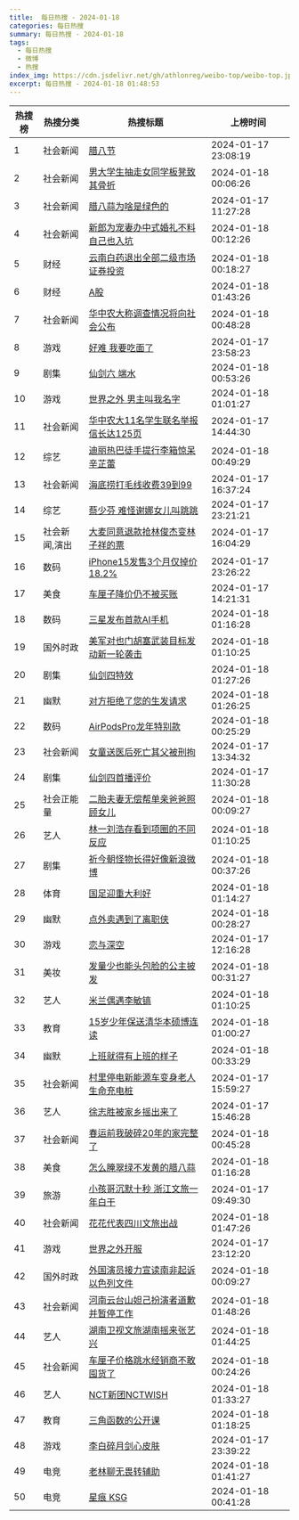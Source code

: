 ```yaml
---
title:  每日热搜 - 2024-01-18
categories: 每日热搜
summary: 每日热搜 - 2024-01-18
tags:
  - 每日热搜
  - 微博
  - 热搜
index_img: https://cdn.jsdelivr.net/gh/athlonreg/weibo-top/weibo-top.jpeg
excerpt: 每日热搜 - 2024-01-18 01:48:53
---
```


| 热搜榜 | 热搜分类 | 热搜标题 | 上榜时间 |
| --- | --- | --- | --- |
| 1 | 社会新闻 | [腊八节](https://s.weibo.com/weibo%3Fq%3D%2523%E8%85%8A%E5%85%AB%E8%8A%82%2523) | 2024-01-17 23:08:19 | 
| 2 | 社会新闻 | [男大学生抽走女同学板凳致其骨折](https://s.weibo.com/weibo%3Fq%3D%2523%E7%94%B7%E5%A4%A7%E5%AD%A6%E7%94%9F%E6%8A%BD%E8%B5%B0%E5%A5%B3%E5%90%8C%E5%AD%A6%E6%9D%BF%E5%87%B3%E8%87%B4%E5%85%B6%E9%AA%A8%E6%8A%98%2523) | 2024-01-18 00:06:26 | 
| 3 | 社会新闻 | [腊八蒜为啥是绿色的](https://s.weibo.com/weibo%3Fq%3D%2523%E8%85%8A%E5%85%AB%E8%92%9C%E4%B8%BA%E5%95%A5%E6%98%AF%E7%BB%BF%E8%89%B2%E7%9A%84%2523) | 2024-01-17 11:27:28 | 
| 4 | 社会新闻 | [新郎为宠妻办中式婚礼不料自己也入坑](https://s.weibo.com/weibo%3Fq%3D%2523%E6%96%B0%E9%83%8E%E4%B8%BA%E5%AE%A0%E5%A6%BB%E5%8A%9E%E4%B8%AD%E5%BC%8F%E5%A9%9A%E7%A4%BC%E4%B8%8D%E6%96%99%E8%87%AA%E5%B7%B1%E4%B9%9F%E5%85%A5%E5%9D%91%2523) | 2024-01-18 00:12:26 | 
| 5 | 财经 | [云南白药退出全部二级市场证券投资](https://s.weibo.com/weibo%3Fq%3D%2523%E4%BA%91%E5%8D%97%E7%99%BD%E8%8D%AF%E9%80%80%E5%87%BA%E5%85%A8%E9%83%A8%E4%BA%8C%E7%BA%A7%E5%B8%82%E5%9C%BA%E8%AF%81%E5%88%B8%E6%8A%95%E8%B5%84%2523) | 2024-01-18 00:18:27 | 
| 6 | 财经 | [A股](https://s.weibo.com/weibo%3Fq%3D%2523A%E8%82%A1%2523) | 2024-01-18 01:43:26 | 
| 7 | 社会新闻 | [华中农大称调查情况将向社会公布](https://s.weibo.com/weibo%3Fq%3D%2523%E5%8D%8E%E4%B8%AD%E5%86%9C%E5%A4%A7%E7%A7%B0%E8%B0%83%E6%9F%A5%E6%83%85%E5%86%B5%E5%B0%86%E5%90%91%E7%A4%BE%E4%BC%9A%E5%85%AC%E5%B8%83%2523) | 2024-01-18 00:48:28 | 
| 8 | 游戏 | [好难 我要吃面了](https://s.weibo.com/weibo%3Fq%3D%2523%E5%A5%BD%E9%9A%BE%20%E6%88%91%E8%A6%81%E5%90%83%E9%9D%A2%E4%BA%86%2523) | 2024-01-17 23:58:23 | 
| 9 | 剧集 | [仙剑六 端水](https://s.weibo.com/weibo%3Fq%3D%2523%E4%BB%99%E5%89%91%E5%85%AD%20%E7%AB%AF%E6%B0%B4%2523) | 2024-01-18 00:53:26 | 
| 10 | 游戏 | [世界之外 男主叫我名字](https://s.weibo.com/weibo%3Fq%3D%2523%E4%B8%96%E7%95%8C%E4%B9%8B%E5%A4%96%20%E7%94%B7%E4%B8%BB%E5%8F%AB%E6%88%91%E5%90%8D%E5%AD%97%2523) | 2024-01-18 01:01:27 | 
| 11 | 社会新闻 | [华中农大11名学生联名举报信长达125页](https://s.weibo.com/weibo%3Fq%3D%2523%E5%8D%8E%E4%B8%AD%E5%86%9C%E5%A4%A711%E5%90%8D%E5%AD%A6%E7%94%9F%E8%81%94%E5%90%8D%E4%B8%BE%E6%8A%A5%E4%BF%A1%E9%95%BF%E8%BE%BE125%E9%A1%B5%2523) | 2024-01-17 14:44:30 | 
| 12 | 综艺 | [迪丽热巴徒手提行李箱惊呆辛芷蕾](https://s.weibo.com/weibo%3Fq%3D%2523%E8%BF%AA%E4%B8%BD%E7%83%AD%E5%B7%B4%E5%BE%92%E6%89%8B%E6%8F%90%E8%A1%8C%E6%9D%8E%E7%AE%B1%E6%83%8A%E5%91%86%E8%BE%9B%E8%8A%B7%E8%95%BE%2523) | 2024-01-18 00:49:29 | 
| 13 | 社会新闻 | [海底捞打毛线收费39到99](https://s.weibo.com/weibo%3Fq%3D%2523%E6%B5%B7%E5%BA%95%E6%8D%9E%E6%89%93%E6%AF%9B%E7%BA%BF%E6%94%B6%E8%B4%B939%E5%88%B099%2523) | 2024-01-17 16:37:24 | 
| 14 | 综艺 | [蔡少芬 难怪谢娜女儿叫跳跳](https://s.weibo.com/weibo%3Fq%3D%2523%E8%94%A1%E5%B0%91%E8%8A%AC%20%E9%9A%BE%E6%80%AA%E8%B0%A2%E5%A8%9C%E5%A5%B3%E5%84%BF%E5%8F%AB%E8%B7%B3%E8%B7%B3%2523) | 2024-01-17 23:21:21 | 
| 15 | 社会新闻,演出 | [大麦同意退款抢林俊杰变林子祥的票](https://s.weibo.com/weibo%3Fq%3D%2523%E5%A4%A7%E9%BA%A6%E5%90%8C%E6%84%8F%E9%80%80%E6%AC%BE%E6%8A%A2%E6%9E%97%E4%BF%8A%E6%9D%B0%E5%8F%98%E6%9E%97%E5%AD%90%E7%A5%A5%E7%9A%84%E7%A5%A8%2523) | 2024-01-17 16:04:29 | 
| 16 | 数码 | [iPhone15发售3个月仅掉价18.2%](https://s.weibo.com/weibo%3Fq%3D%2523iPhone15%E5%8F%91%E5%94%AE3%E4%B8%AA%E6%9C%88%E4%BB%85%E6%8E%89%E4%BB%B718.2%25%2523) | 2024-01-17 23:26:22 | 
| 17 | 美食 | [车厘子降价仍不被买账](https://s.weibo.com/weibo%3Fq%3D%2523%E8%BD%A6%E5%8E%98%E5%AD%90%E9%99%8D%E4%BB%B7%E4%BB%8D%E4%B8%8D%E8%A2%AB%E4%B9%B0%E8%B4%A6%2523) | 2024-01-17 14:21:31 | 
| 18 | 数码 | [三星发布首款AI手机](https://s.weibo.com/weibo%3Fq%3D%2523%E4%B8%89%E6%98%9F%E5%8F%91%E5%B8%83%E9%A6%96%E6%AC%BEAI%E6%89%8B%E6%9C%BA%2523) | 2024-01-18 01:16:28 | 
| 19 | 国外时政 | [美军对也门胡塞武装目标发动新一轮袭击](https://s.weibo.com/weibo%3Fq%3D%2523%E7%BE%8E%E5%86%9B%E5%AF%B9%E4%B9%9F%E9%97%A8%E8%83%A1%E5%A1%9E%E6%AD%A6%E8%A3%85%E7%9B%AE%E6%A0%87%E5%8F%91%E5%8A%A8%E6%96%B0%E4%B8%80%E8%BD%AE%E8%A2%AD%E5%87%BB%2523) | 2024-01-18 01:10:25 | 
| 20 | 剧集 | [仙剑四特效](https://s.weibo.com/weibo%3Fq%3D%2523%E4%BB%99%E5%89%91%E5%9B%9B%E7%89%B9%E6%95%88%2523) | 2024-01-18 01:27:26 | 
| 21 | 幽默 | [对方拒绝了您的生发请求](https://s.weibo.com/weibo%3Fq%3D%2523%E5%AF%B9%E6%96%B9%E6%8B%92%E7%BB%9D%E4%BA%86%E6%82%A8%E7%9A%84%E7%94%9F%E5%8F%91%E8%AF%B7%E6%B1%82%2523) | 2024-01-18 01:26:25 | 
| 22 | 数码 | [AirPodsPro龙年特别款](https://s.weibo.com/weibo%3Fq%3D%2523AirPodsPro%E9%BE%99%E5%B9%B4%E7%89%B9%E5%88%AB%E6%AC%BE%2523) | 2024-01-18 00:25:29 | 
| 23 | 社会新闻 | [女童送医后死亡其父被刑拘](https://s.weibo.com/weibo%3Fq%3D%2523%E5%A5%B3%E7%AB%A5%E9%80%81%E5%8C%BB%E5%90%8E%E6%AD%BB%E4%BA%A1%E5%85%B6%E7%88%B6%E8%A2%AB%E5%88%91%E6%8B%98%2523) | 2024-01-17 13:34:32 | 
| 24 | 剧集 | [仙剑四首播评价](https://s.weibo.com/weibo%3Fq%3D%2523%E4%BB%99%E5%89%91%E5%9B%9B%E9%A6%96%E6%92%AD%E8%AF%84%E4%BB%B7%2523) | 2024-01-17 11:30:28 | 
| 25 | 社会正能量 | [二胎夫妻无偿帮单亲爸爸照顾女儿](https://s.weibo.com/weibo%3Fq%3D%2523%E4%BA%8C%E8%83%8E%E5%A4%AB%E5%A6%BB%E6%97%A0%E5%81%BF%E5%B8%AE%E5%8D%95%E4%BA%B2%E7%88%B8%E7%88%B8%E7%85%A7%E9%A1%BE%E5%A5%B3%E5%84%BF%2523) | 2024-01-18 00:09:27 | 
| 26 | 艺人 | [林一刘浩存看到项圈的不同反应](https://s.weibo.com/weibo%3Fq%3D%2523%E6%9E%97%E4%B8%80%E5%88%98%E6%B5%A9%E5%AD%98%E7%9C%8B%E5%88%B0%E9%A1%B9%E5%9C%88%E7%9A%84%E4%B8%8D%E5%90%8C%E5%8F%8D%E5%BA%94%2523) | 2024-01-18 01:10:25 | 
| 27 | 剧集 | [祈今朝怪物长得好像新浪微博](https://s.weibo.com/weibo%3Fq%3D%2523%E7%A5%88%E4%BB%8A%E6%9C%9D%E6%80%AA%E7%89%A9%E9%95%BF%E5%BE%97%E5%A5%BD%E5%83%8F%E6%96%B0%E6%B5%AA%E5%BE%AE%E5%8D%9A%2523) | 2024-01-18 00:37:26 | 
| 28 | 体育 | [国足迎重大利好](https://s.weibo.com/weibo%3Fq%3D%2523%E5%9B%BD%E8%B6%B3%E8%BF%8E%E9%87%8D%E5%A4%A7%E5%88%A9%E5%A5%BD%2523) | 2024-01-18 01:14:27 | 
| 29 | 幽默 | [点外卖遇到了离职侠](https://s.weibo.com/weibo%3Fq%3D%2523%E7%82%B9%E5%A4%96%E5%8D%96%E9%81%87%E5%88%B0%E4%BA%86%E7%A6%BB%E8%81%8C%E4%BE%A0%2523) | 2024-01-18 00:28:27 | 
| 30 | 游戏 | [恋与深空](https://s.weibo.com/weibo%3Fq%3D%2523%E6%81%8B%E4%B8%8E%E6%B7%B1%E7%A9%BA%2523) | 2024-01-17 12:16:28 | 
| 31 | 美妆 | [发量少也能头包脸的公主披发](https://s.weibo.com/weibo%3Fq%3D%2523%E5%8F%91%E9%87%8F%E5%B0%91%E4%B9%9F%E8%83%BD%E5%A4%B4%E5%8C%85%E8%84%B8%E7%9A%84%E5%85%AC%E4%B8%BB%E6%8A%AB%E5%8F%91%2523) | 2024-01-18 00:31:27 | 
| 32 | 艺人 | [米兰偶遇李敏镐](https://s.weibo.com/weibo%3Fq%3D%2523%E7%B1%B3%E5%85%B0%E5%81%B6%E9%81%87%E6%9D%8E%E6%95%8F%E9%95%90%2523) | 2024-01-18 01:10:25 | 
| 33 | 教育 | [15岁少年保送清华本硕博连读](https://s.weibo.com/weibo%3Fq%3D%252315%E5%B2%81%E5%B0%91%E5%B9%B4%E4%BF%9D%E9%80%81%E6%B8%85%E5%8D%8E%E6%9C%AC%E7%A1%95%E5%8D%9A%E8%BF%9E%E8%AF%BB%2523) | 2024-01-18 01:00:27 | 
| 34 | 幽默 | [上班就得有上班的样子](https://s.weibo.com/weibo%3Fq%3D%2523%E4%B8%8A%E7%8F%AD%E5%B0%B1%E5%BE%97%E6%9C%89%E4%B8%8A%E7%8F%AD%E7%9A%84%E6%A0%B7%E5%AD%90%2523) | 2024-01-18 00:33:29 | 
| 35 | 社会新闻 | [村里停电新能源车变身老人生命充电桩](https://s.weibo.com/weibo%3Fq%3D%2523%E6%9D%91%E9%87%8C%E5%81%9C%E7%94%B5%E6%96%B0%E8%83%BD%E6%BA%90%E8%BD%A6%E5%8F%98%E8%BA%AB%E8%80%81%E4%BA%BA%E7%94%9F%E5%91%BD%E5%85%85%E7%94%B5%E6%A1%A9%2523) | 2024-01-17 15:59:27 | 
| 36 | 艺人 | [徐志胜被家乡摇出来了](https://s.weibo.com/weibo%3Fq%3D%2523%E5%BE%90%E5%BF%97%E8%83%9C%E8%A2%AB%E5%AE%B6%E4%B9%A1%E6%91%87%E5%87%BA%E6%9D%A5%E4%BA%86%2523) | 2024-01-17 15:46:28 | 
| 37 | 社会新闻 | [春运前我破碎20年的家完整了](https://s.weibo.com/weibo%3Fq%3D%2523%E6%98%A5%E8%BF%90%E5%89%8D%E6%88%91%E7%A0%B4%E7%A2%8E20%E5%B9%B4%E7%9A%84%E5%AE%B6%E5%AE%8C%E6%95%B4%E4%BA%86%2523) | 2024-01-18 00:45:28 | 
| 38 | 美食 | [怎么腌翠绿不发黄的腊八蒜](https://s.weibo.com/weibo%3Fq%3D%2523%E6%80%8E%E4%B9%88%E8%85%8C%E7%BF%A0%E7%BB%BF%E4%B8%8D%E5%8F%91%E9%BB%84%E7%9A%84%E8%85%8A%E5%85%AB%E8%92%9C%2523) | 2024-01-18 01:16:28 | 
| 39 | 旅游 | [小孩哥沉默十秒 浙江文旅一年白干](https://s.weibo.com/weibo%3Fq%3D%2523%E5%B0%8F%E5%AD%A9%E5%93%A5%E6%B2%89%E9%BB%98%E5%8D%81%E7%A7%92%20%E6%B5%99%E6%B1%9F%E6%96%87%E6%97%85%E4%B8%80%E5%B9%B4%E7%99%BD%E5%B9%B2%2523) | 2024-01-17 09:49:30 | 
| 40 | 社会新闻 | [花花代表四川文旅出战](https://s.weibo.com/weibo%3Fq%3D%2523%E8%8A%B1%E8%8A%B1%E4%BB%A3%E8%A1%A8%E5%9B%9B%E5%B7%9D%E6%96%87%E6%97%85%E5%87%BA%E6%88%98%2523) | 2024-01-18 01:47:26 | 
| 41 | 游戏 | [世界之外开服](https://s.weibo.com/weibo%3Fq%3D%2523%E4%B8%96%E7%95%8C%E4%B9%8B%E5%A4%96%E5%BC%80%E6%9C%8D%2523) | 2024-01-17 23:12:20 | 
| 42 | 国外时政 | [外国演员接力宣读南非起诉以色列文件](https://s.weibo.com/weibo%3Fq%3D%2523%E5%A4%96%E5%9B%BD%E6%BC%94%E5%91%98%E6%8E%A5%E5%8A%9B%E5%AE%A3%E8%AF%BB%E5%8D%97%E9%9D%9E%E8%B5%B7%E8%AF%89%E4%BB%A5%E8%89%B2%E5%88%97%E6%96%87%E4%BB%B6%2523) | 2024-01-18 00:09:27 | 
| 43 | 社会新闻 | [河南云台山妲己扮演者道歉并暂停工作](https://s.weibo.com/weibo%3Fq%3D%2523%E6%B2%B3%E5%8D%97%E4%BA%91%E5%8F%B0%E5%B1%B1%E5%A6%B2%E5%B7%B1%E6%89%AE%E6%BC%94%E8%80%85%E9%81%93%E6%AD%89%E5%B9%B6%E6%9A%82%E5%81%9C%E5%B7%A5%E4%BD%9C%2523) | 2024-01-18 01:48:26 | 
| 44 | 艺人 | [湖南卫视文旅湖南摇来张艺兴](https://s.weibo.com/weibo%3Fq%3D%2523%E6%B9%96%E5%8D%97%E5%8D%AB%E8%A7%86%E6%96%87%E6%97%85%E6%B9%96%E5%8D%97%E6%91%87%E6%9D%A5%E5%BC%A0%E8%89%BA%E5%85%B4%2523) | 2024-01-18 01:44:25 | 
| 45 | 社会新闻 | [车厘子价格跳水经销商不敢囤货了](https://s.weibo.com/weibo%3Fq%3D%2523%E8%BD%A6%E5%8E%98%E5%AD%90%E4%BB%B7%E6%A0%BC%E8%B7%B3%E6%B0%B4%E7%BB%8F%E9%94%80%E5%95%86%E4%B8%8D%E6%95%A2%E5%9B%A4%E8%B4%A7%E4%BA%86%2523) | 2024-01-18 00:24:26 | 
| 46 | 艺人 | [NCT新团NCTWISH](https://s.weibo.com/weibo%3Fq%3D%2523NCT%E6%96%B0%E5%9B%A2NCTWISH%2523) | 2024-01-18 01:33:27 | 
| 47 | 教育 | [三角函数的公开课](https://s.weibo.com/weibo%3Fq%3D%2523%E4%B8%89%E8%A7%92%E5%87%BD%E6%95%B0%E7%9A%84%E5%85%AC%E5%BC%80%E8%AF%BE%2523) | 2024-01-18 01:18:25 | 
| 48 | 游戏 | [李白碎月剑心皮肤](https://s.weibo.com/weibo%3Fq%3D%2523%E6%9D%8E%E7%99%BD%E7%A2%8E%E6%9C%88%E5%89%91%E5%BF%83%E7%9A%AE%E8%82%A4%2523) | 2024-01-17 23:39:22 | 
| 49 | 电竞 | [老林聊无畏转辅助](https://s.weibo.com/weibo%3Fq%3D%2523%E8%80%81%E6%9E%97%E8%81%8A%E6%97%A0%E7%95%8F%E8%BD%AC%E8%BE%85%E5%8A%A9%2523) | 2024-01-18 01:41:27 | 
| 50 | 电竞 | [星痕 KSG](https://s.weibo.com/weibo%3Fq%3D%2523%E6%98%9F%E7%97%95%20KSG%2523) | 2024-01-18 00:41:28 | 
